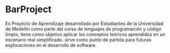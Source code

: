 # BarProject
Es Proyecto de Aprendizaje desarrollado por Estudiantes de la Universidad de Medellín como parte del curso de lenguajes de programación y código limpio, tiene como objetivo aplicar los conceptos teóricos aprendidos en un escenario real simplificado. sirve como punto de partida para futuras exploraciones en el desarrollo de software.
